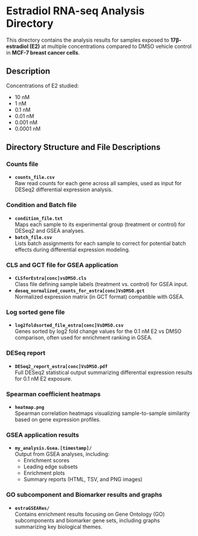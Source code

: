 # Estradiol RNA-seq Analysis Directory

This directory contains the analysis results for samples exposed to **17β-estradiol (E2)** at multiple concentrations compared to DMSO vehicle control in **MCF-7 breast cancer cells**.

## Description

Concentrations of E2 studied:
- 10 nM
- 1 nM
- 0.1 nM
- 0.01 nM
- 0.001 nM
- 0.0001 nM

## Directory Structure and File Descriptions

### Counts file
- **`counts_file.csv`**  
  Raw read counts for each gene across all samples, used as input for DESeq2 differential expression analysis.

### Condition and Batch file
- **`condition_file.txt`**  
  Maps each sample to its experimental group (treatment or control) for DESeq2 and GSEA analyses.
- **`batch_file.csv`**  
  Lists batch assignments for each sample to correct for potential batch effects during differential expression modeling.

### CLS and GCT file for GSEA application
- **`CLSforEstra[conc]vsDMSO.cls`**  
  Class file defining sample labels (treatment vs. control) for GSEA input.
- **`deseq_normalized_counts_for_estra[conc]VsDMSO.gct`**  
  Normalized expression matrix (in GCT format) compatible with GSEA.

### Log sorted gene file
- **`log2foldsorted_file_estra[conc]VsDMSO.csv`**  
  Genes sorted by log2 fold change values for the 0.1 nM E2 vs DMSO comparison, often used for enrichment ranking in GSEA.

### DESeq report
- **`DESeq2_report_estra[conc]VsDMSO.pdf`**  
  Full DESeq2 statistical output summarizing differential expression results for 0.1 nM E2 exposure.

### Spearman coefficient heatmaps
- **`heatmap.png`**  
  Spearman correlation heatmaps visualizing sample-to-sample similarity based on gene expression profiles.

### GSEA application results
- **`my_analysis.Gsea.[timestamp]/`**  
  Output from GSEA analyses, including:
  - Enrichment scores
  - Leading edge subsets
  - Enrichment plots
  - Summary reports (HTML, TSV, and PNG images)

### GO subcomponent and Biomarker results and graphs
- **`estraGSEARes/`**  
  Contains enrichment results focusing on Gene Ontology (GO) subcomponents and biomarker gene sets, including graphs summarizing key biological themes.
